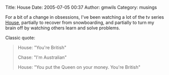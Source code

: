 Title: House
Date: 2005-07-05 00:37
Author: gmwils
Category: musings

For a bit of a change in obsessions, I've been watching a lot of the tv
series [House][], partially to recover from snowboarding, and partially
to turn my brain off by watching others learn and solve problems.

Classic quote:

> House: "You're British"
>
> Chase: "I'm Australian"
>
> House: "You put the Queen on your money. You're British"

  [House]: http://www.tv.com/house/show/22374/summary.html
